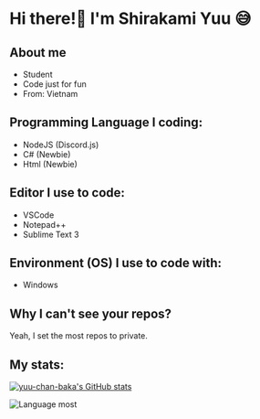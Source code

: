 
# Hi there!👋 I'm Shirakami Yuu 😅

## About me

- Student
- Code just for fun
- From: Vietnam

## Programming Language I coding:

- NodeJS (Discord.js)
- C# (Newbie)
- Html (Newbie)

## Editor I use to code:

- VSCode
- Notepad++
- Sublime Text 3

## Environment (OS) I use to code with:

- Windows

## Why I can't see your repos?

Yeah, I set the most repos to private.

## My stats:

[![yuu-chan-baka's GitHub stats](https://github-readme-stats.vercel.app/api?username=yuu-chan-baka&theme=dracula&show_icons=true)](https://github.com/yuu-chan-baka/github-readme-stats)

![Language most](https://github-readme-stats.vercel.app/api/top-langs/?username=yuu-chan-baka&theme=dracula)

<!--
**yuu-chan-baka/yuu-chan-baka** is a ✨ _special_ ✨ repository because its `README.md` (this file) appears on your GitHub profile.

Here are some ideas to get you started:

- 🔭 I’m currently working on ...
- 🌱 I’m currently learning ...
- 👯 I’m looking to collaborate on ...
- 🤔 I’m looking for help with ...
- 💬 Ask me about ...
- 📫 How to reach me: ...
- 😄 Pronouns: ...
- ⚡ Fun fact: ...
-->
